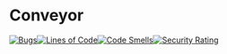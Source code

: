 # Conveyor
[![Bugs](https://sonarcloud.io/api/project_badges/measure?project=chanvceux_Conveyor&metric=bugs)](https://sonarcloud.io/summary/new_code?id=chanvceux_Conveyor)[![Lines of Code](https://sonarcloud.io/api/project_badges/measure?project=chanvceux_Conveyor&metric=ncloc)](https://sonarcloud.io/summary/new_code?id=chanvceux_Conveyor)[![Code Smells](https://sonarcloud.io/api/project_badges/measure?project=chanvceux_Conveyor&metric=code_smells)](https://sonarcloud.io/summary/new_code?id=chanvceux_Conveyor)[![Security Rating](https://sonarcloud.io/api/project_badges/measure?project=chanvceux_Conveyor&metric=security_rating)](https://sonarcloud.io/summary/new_code?id=chanvceux_Conveyor)
